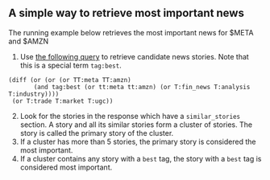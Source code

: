 ## A simple way to retrieve most important news

The running example below retrieves the most important news for $META and $AMZN
1. Use [the following query](https://api.tickertick.com/feed?n=200&q=(diff%20(or%20(or%20(or%20TT:amzn%20TT:meta)%20(and%20tag:best%20(or%20tt:meta%20tt:amzn)%20(or%20T:fin_news%20T:analysis%20T:industry))))%20(or%20T:trade%20T:market%20T:ugc))) to retrieve candidate news stories. Note that this is a special term `tag:best`.
```
(diff (or (or (or TT:meta TT:amzn) 
       (and tag:best (or tt:meta tt:amzn) (or T:fin_news T:analysis T:industry)))) 
 (or T:trade T:market T:ugc))
```
2. Look for the stories in the response which have a `similar_stories` section. A story and all its similar stories form a cluster of stories. The story is called the primary story of the cluster.
3. If a cluster has more than 5 stories, the primary story is considered the most important.
4. If a cluster contains any story with a `best` tag, the story with a `best` tag is considered most important.
